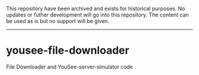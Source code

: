 This repository have been archived and exists for historical purposes. 
No updates or futher development will go into this repository. The content can be used as is but no support will be given. 

---

yousee-file-downloader
======================

File Downloader and YouSee-server-simulator code
